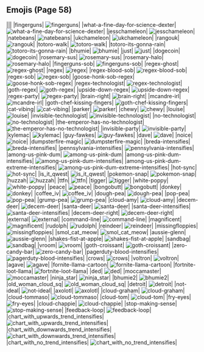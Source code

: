 
## Emojis (Page 58)
|||
|fingerguns| ![fingerguns](/output/fingerguns.png)|
|what-a-fine-day-for-science-dexter| ![what-a-fine-day-for-science-dexter](/output/what-a-fine-day-for-science-dexter.png)|
|jesschameleon| ![jesschameleon](/output/jesschameleon.png)|
|natebeans| ![natebeans](/output/natebeans.png)|
|ukchameleon| ![ukchameleon](/output/ukchameleon.png)|
|rangouk| ![rangouk](/output/rangouk.png)|
|totoro-walk| ![totoro-walk](/output/totoro-walk.gif)|
|totoro-its-gonna-rain| ![totoro-its-gonna-rain](/output/totoro-its-gonna-rain.png)|
|bhumie| ![bhumie](/output/bhumie.png)|
|just| ![just](/output/just.png)|
|dogecoin| ![dogecoin](/output/dogecoin)|
|rosemary-sus| ![rosemary-sus](/output/rosemary-sus.png)|
|rosemary-halo| ![rosemary-halo](/output/rosemary-halo.png)|
|fingerguns-sob| ![fingerguns-sob](/output/fingerguns-sob.png)|
|regex-ghost| ![regex-ghost](/output/regex-ghost.png)|
|regex| ![regex](/output/regex.png)|
|regex-blood-sob| ![regex-blood-sob](/output/regex-blood-sob.png)|
|regex-sob| ![regex-sob](/output/regex-sob.png)|
|goose-honk-sob-regex| ![goose-honk-sob-regex](/output/goose-honk-sob-regex.png)|
|regex-technologist| ![regex-technologist](/output/regex-technologist.png)|
|goth-regex| ![goth-regex](/output/goth-regex.png)|
|upside-down-regex| ![upside-down-regex](/output/upside-down-regex.png)|
|regex-party| ![regex-party](/output/regex-party.gif)|
|brain-right| ![brain-right](/output/brain-right.png)|
|mcandre-irl| ![mcandre-irl](/output/mcandre-irl.png)|
|goth-chef-kissing-fingers| ![goth-chef-kissing-fingers](/output/goth-chef-kissing-fingers.png)|
|cat-vibing| ![cat-vibing](/output/cat-vibing.gif)|
|parker| ![parker](/output/parker.png)|
|chewy| ![chewy](/output/chewy.png)|
|louise| ![louise](/output/louise.jpg)|
|invisible-technologist| ![invisible-technologist](/output/invisible-technologist.png)|
|no-technologist| ![no-technologist](/output/no-technologist)|
|the-emperor-has-no-technologist| ![the-emperor-has-no-technologist](/output/the-emperor-has-no-technologist)|
|invisible-party| ![invisible-party](/output/invisible-party)|
|kylemac| ![kylemac](/output/kylemac.png)|
|guy-fawkes| ![guy-fawkes](/output/guy-fawkes.png)|
|dave| ![dave](/output/dave.png)|
|noice| ![noice](/output/noice.png)|
|dumpsterfire-magic| ![dumpsterfire-magic](/output/dumpsterfire-magic.gif)|
|breda-intensifies| ![breda-intensifies](/output/breda-intensifies.gif)|
|pennsylvania-intensifies| ![pennsylvania-intensifies](/output/pennsylvania-intensifies.gif)|
|among-us-pink-dum| ![among-us-pink-dum](/output/among-us-pink-dum.png)|
|among-us-pink-dum-intensifies| ![among-us-pink-dum-intensifies](/output/among-us-pink-dum-intensifies.gif)|
|among-us-pink-dum-extreme-intensifies| ![among-us-pink-dum-extreme-intensifies](/output/among-us-pink-dum-extreme-intensifies.gif)|
|hot-sync| ![hot-sync](/output/hot-sync.gif)|
|is_it_qwest| ![is_it_qwest](/output/is_it_qwest.png)|
|pokemon-snap| ![pokemon-snap](/output/pokemon-snap.png)|
|huzzah| ![huzzah](/output/huzzah.gif)|
|ttfn| ![ttfn](/output/ttfn.png)|
|tigger| ![tigger](/output/tigger)|
|white-poppy| ![white-poppy](/output/white-poppy.png)|
|peace| ![peace](/output/peace)|
|bongobutt| ![bongobutt](/output/bongobutt.gif)|
|donkey| ![donkey](/output/donkey.gif)|
|coffee_iv| ![coffee_iv](/output/coffee_iv.jpg)|
|dough-pea| ![dough-pea](/output/dough-pea.png)|
|pop-pea| ![pop-pea](/output/pop-pea.png)|
|grump-pea| ![grump-pea](/output/grump-pea.png)|
|cloud-amy| ![cloud-amy](/output/cloud-amy.png)|
|decem-deer| ![decem-deer](/output/decem-deer.png)|
|santa-deer| ![santa-deer](/output/santa-deer.png)|
|santa-deer-intensifies| ![santa-deer-intensifies](/output/santa-deer-intensifies.gif)|
|decem-deer-right| ![decem-deer-right](/output/decem-deer-right.png)|
|external| ![external](/output/external.gif)|
|command-line| ![command-line](/output/command-line.gif)|
|magnificent| ![magnificent](/output/magnificent.png)|
|rudolph| ![rudolph](/output/rudolph.png)|
|reindeer| ![reindeer](/output/reindeer.png)|
|missingfloppies| ![missingfloppies](/output/missingfloppies.png)|
|smol_cat_meow| ![smol_cat_meow](/output/smol_cat_meow.gif)|
|aussie-glenn| ![aussie-glenn](/output/aussie-glenn.png)|
|shakes-fist-at-apple| ![shakes-fist-at-apple](/output/shakes-fist-at-apple.png)|
|sandbag| ![sandbag](/output/sandbag.png)|
|vroom| ![vroom](/output/vroom.png)|
|goth-croissant| ![goth-croissant](/output/goth-croissant.png)|
|zero-candy-bar| ![zero-candy-bar](/output/zero-candy-bar.png)|
|pagerduty-blood-intensifies| ![pagerduty-blood-intensifies](/output/pagerduty-blood-intensifies.gif)|
|crows| ![crows](/output/crows.png)|
|voltron| ![voltron](/output/voltron.png)|
|agave| ![agave](/output/agave.jpg)|
|fornite-llama-cartoon| ![fornite-llama-cartoon](/output/fornite-llama-cartoon.png)|
|fortnite-loot-llama| ![fortnite-loot-llama](/output/fortnite-loot-llama.png)|
|ded| ![ded](/output/ded)|
|moccamaster| ![moccamaster](/output/moccamaster.png)|
|ninja_star| ![ninja_star](/output/ninja_star.png)|
|bhumie2| ![bhumie2](/output/bhumie2.png)|
|old_woman_cloud_sq| ![old_woman_cloud_sq](/output/old_woman_cloud_sq.jpg)|
|detroit| ![detroit](/output/detroit.jpg)|
|not-ideal| ![not-ideal](/output/not-ideal.png)|
|axolotl| ![axolotl](/output/axolotl.png)|
|cloud-graham| ![cloud-graham](/output/cloud-graham.jpg)|
|cloud-tommaso| ![cloud-tommaso](/output/cloud-tommaso.png)|
|cloud-tom| ![cloud-tom](/output/cloud-tom)|
|fry-eyes| ![fry-eyes](/output/fry-eyes.gif)|
|cloud-chappie| ![cloud-chappie](/output/cloud-chappie.jpg)|
|stop-making-sense| ![stop-making-sense](/output/stop-making-sense.png)|
|feedback-loop| ![feedback-loop](/output/feedback-loop.png)|
|chart_with_upwards_trend_intensifies| ![chart_with_upwards_trend_intensifies](/output/chart_with_upwards_trend_intensifies.gif)|
|chart_with_downwards_trend_intensifies| ![chart_with_downwards_trend_intensifies](/output/chart_with_downwards_trend_intensifies.gif)|
|chart_with_no_trend_intensifies| ![chart_with_no_trend_intensifies](/output/chart_with_no_trend_intensifies.gif)|